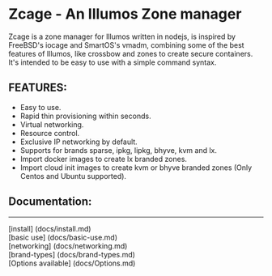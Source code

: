 # Zcage - An Illumos Zone manager

Zcage is a zone manager for Illumos written in nodejs, is inspired by FreeBSD's 
iocage and SmartOS's vmadm, combining some of the best features of Illumos, like
crossbow and zones to create secure containers.  
It's intended to be easy to use with a simple command syntax. 
  
  
## FEATURES:

* Easy to use.
* Rapid thin provisioning within seconds.
* Virtual networking.
* Resource control.
* Exclusive IP networking by default.
* Supports for brands sparse, ipkg, lipkg, bhyve, kvm and lx.
* Import docker images to create lx branded zones.
* Import cloud init images to create kvm or bhyve branded zones (Only Centos and Ubuntu supported).

## Documentation:
--------------
   [install] (docs/install.md)  
   [basic use] (docs/basic-use.md)  
   [networking] (docs/networking.md)  
   [brand-types] (docs/brand-types.md)  
   [Options available] (docs/Options.md)  
